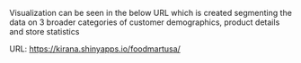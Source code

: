 Visualization can be seen in the below URL which is created segmenting the data on 3 broader categories of customer demographics, product details and store statistics

URL:
https://kirana.shinyapps.io/foodmartusa/

